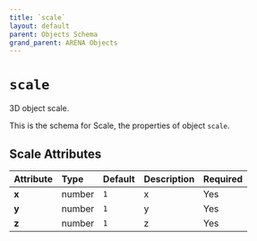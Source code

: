 ```yaml
---
title: `scale`
layout: default
parent: Objects Schema
grand_parent: ARENA Objects
---
```


<!--CAUTION: This file is autogenerated from https://github.com/arenaxr/arena-schemas. Changes made here may be overwritten.-->


`scale`
=======


3D object scale.

This is the schema for Scale, the properties of object `scale`.

Scale Attributes
-----------------

|Attribute|Type|Default|Description|Required|
| :--- | :--- | :--- | :--- | :--- |
|**x**|number|```1```|x|Yes|
|**y**|number|```1```|y|Yes|
|**z**|number|```1```|z|Yes|
